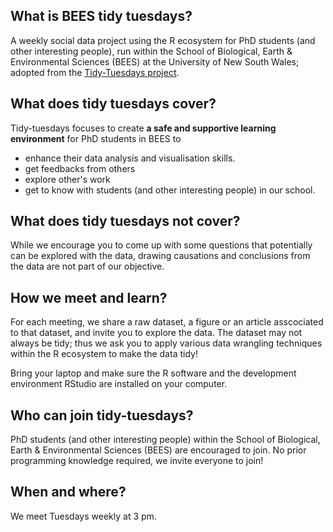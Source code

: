 ## What is BEES tidy tuesdays?
A weekly social data project using the R ecosystem for PhD students (and other interesting people), run within the School of Biological, Earth & Environmental Sciences (BEES) at the University of New South Wales; adopted from the [Tidy-Tuesdays project](https://github.com/rfordatascience/tidytuesday).

## What does tidy tuesdays cover?
Tidy-tuesdays focuses to create **a safe and supportive learning environment** for PhD students in BEES to
  - enhance their data analysis and visualisation skills.
  - get feedbacks from others
  - explore other's work
  - get to know with students (and other interesting people) in our school.
  
## What does tidy tuesdays not cover?

While we encourage you to come up with some questions that potentially can be explored with the data, drawing causations and conclusions from the data are not part of our objective. 

## How we meet and learn?

For each meeting, we share a raw dataset, a figure or an article asscociated to that dataset, and invite you to explore the data. The dataset may not always be tidy; thus we ask you to apply various data wrangling techniques within the R ecosystem to make the data tidy!

Bring your laptop and make sure the R software and the development environment RStudio are installed on your computer.

## Who can join tidy-tuesdays?

PhD students (and other interesting people) within the School of Biological, Earth & Environmental Sciences (BEES) are encouraged to join. No prior programming knowledge required, we invite everyone to join!
    

## When and where?
We meet Tuesdays weekly at 3 pm.

